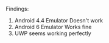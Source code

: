 Findings: 
1. Android 4.4 Emulator Doesn't work
2. Android 6 Emulator Works fine
3. UWP seems working perfectly
